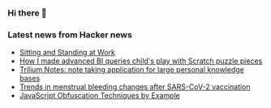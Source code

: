 ### Hi there 👋

<!--
**arashid-sh/arashid-sh** is a ✨ _special_ ✨ repository because its `README.md` (this file) appears on your GitHub profile.

Here are some ideas to get you started:

- 🔭 I’m currently working on ...
- 🌱 I’m currently learning ...
- 👯 I’m looking to collaborate on ...
- 🤔 I’m looking for help with ...
- 💬 Ask me about ...
- 📫 How to reach me: ...
- 😄 Pronouns: ...
- ⚡ Fun fact: ...
-->

### Latest news from Hacker news
<!-- BLOG-POST-LIST:START -->
- [Sitting and Standing at Work](http://ergo.human.cornell.edu/CUESitStand.html)
- [How I made advanced BI queries child&#39;s play with Scratch puzzle pieces](https://pixelspark.nl/2022/making-advanced-bi-queries-childs-play-with-puzzle-pieces)
- [Trilium Notes: note taking application for large personal knowledge bases](https://github.com/zadam/trilium)
- [Trends in menstrual bleeding changes after SARS-CoV-2 vaccination](https://www.science.org/doi/10.1126/sciadv.abm7201)
- [JavaScript Obfuscation Techniques by Example](https://www.trickster.dev/post/javascript-obfuscation-techniques-by-example/)
<!-- BLOG-POST-LIST:END -->
